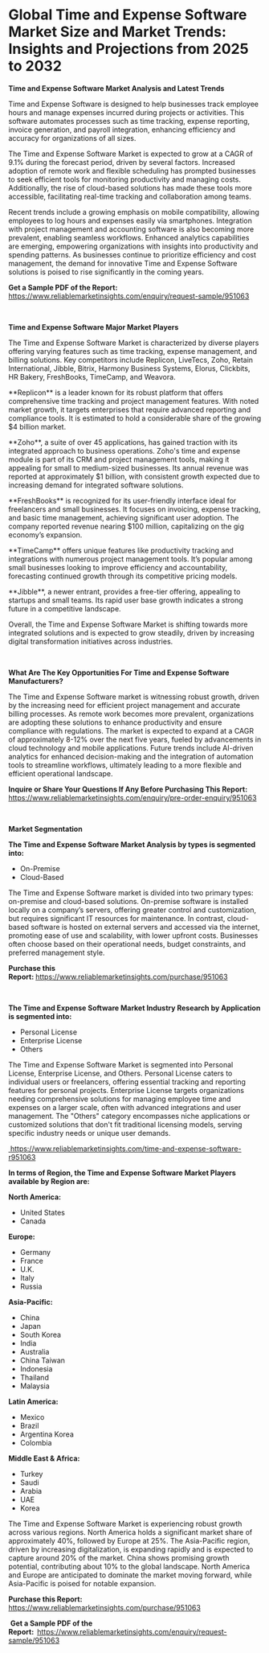 <p><h1>Global Time and Expense Software Market Size and Market Trends: Insights and Projections from 2025 to 2032</h1></p><p><strong>Time and Expense Software Market Analysis and Latest Trends</strong></p>
<p><p>Time and Expense Software is designed to help businesses track employee hours and manage expenses incurred during projects or activities. This software automates processes such as time tracking, expense reporting, invoice generation, and payroll integration, enhancing efficiency and accuracy for organizations of all sizes.</p><p>The Time and Expense Software Market is expected to grow at a CAGR of 9.1% during the forecast period, driven by several factors. Increased adoption of remote work and flexible scheduling has prompted businesses to seek efficient tools for monitoring productivity and managing costs. Additionally, the rise of cloud-based solutions has made these tools more accessible, facilitating real-time tracking and collaboration among teams.</p><p>Recent trends include a growing emphasis on mobile compatibility, allowing employees to log hours and expenses easily via smartphones. Integration with project management and accounting software is also becoming more prevalent, enabling seamless workflows. Enhanced analytics capabilities are emerging, empowering organizations with insights into productivity and spending patterns. As businesses continue to prioritize efficiency and cost management, the demand for innovative Time and Expense Software solutions is poised to rise significantly in the coming years.</p></p>
<p><strong>Get a Sample PDF of the Report:&nbsp;</strong> <a href="https://www.reliablemarketinsights.com/enquiry/request-sample/951063?utm_campaign=3060&utm_medium=2&utm_source=Github&utm_content=ia&utm_term=18042025&utm_id=time-and-expense-software">https://www.reliablemarketinsights.com/enquiry/request-sample/951063</a></p>
<p>&nbsp;</p>
<p><strong>Time and Expense Software Major Market Players</strong></p>
<p><p>The Time and Expense Software Market is characterized by diverse players offering varying features such as time tracking, expense management, and billing solutions. Key competitors include Replicon, LiveTecs, Zoho, Retain International, Jibble, Bitrix, Harmony Business Systems, Elorus, Clickbits, HR Bakery, FreshBooks, TimeCamp, and Weavora.</p><p>**Replicon** is a leader known for its robust platform that offers comprehensive time tracking and project management features. With noted market growth, it targets enterprises that require advanced reporting and compliance tools. It is estimated to hold a considerable share of the growing $4 billion market.</p><p>**Zoho**, a suite of over 45 applications, has gained traction with its integrated approach to business operations. Zoho's time and expense module is part of its CRM and project management tools, making it appealing for small to medium-sized businesses. Its annual revenue was reported at approximately $1 billion, with consistent growth expected due to increasing demand for integrated software solutions.</p><p>**FreshBooks** is recognized for its user-friendly interface ideal for freelancers and small businesses. It focuses on invoicing, expense tracking, and basic time management, achieving significant user adoption. The company reported revenue nearing $100 million, capitalizing on the gig economy’s expansion.</p><p>**TimeCamp** offers unique features like productivity tracking and integrations with numerous project management tools. It’s popular among small businesses looking to improve efficiency and accountability, forecasting continued growth through its competitive pricing models.</p><p>**Jibble**, a newer entrant, provides a free-tier offering, appealing to startups and small teams. Its rapid user base growth indicates a strong future in a competitive landscape.</p><p>Overall, the Time and Expense Software Market is shifting towards more integrated solutions and is expected to grow steadily, driven by increasing digital transformation initiatives across industries.</p></p>
<p>&nbsp;</p>
<p><strong>What Are The Key Opportunities For Time and Expense Software Manufacturers?</strong></p>
<p><p>The Time and Expense Software market is witnessing robust growth, driven by the increasing need for efficient project management and accurate billing processes. As remote work becomes more prevalent, organizations are adopting these solutions to enhance productivity and ensure compliance with regulations. The market is expected to expand at a CAGR of approximately 8-12% over the next five years, fueled by advancements in cloud technology and mobile applications. Future trends include AI-driven analytics for enhanced decision-making and the integration of automation tools to streamline workflows, ultimately leading to a more flexible and efficient operational landscape.</p></p>
<p><strong>Inquire or Share Your Questions If Any Before Purchasing This Report:</strong> <a href="https://www.reliablemarketinsights.com/enquiry/pre-order-enquiry/951063?utm_campaign=3060&utm_medium=2&utm_source=Github&utm_content=ia&utm_term=18042025&utm_id=time-and-expense-software">https://www.reliablemarketinsights.com/enquiry/pre-order-enquiry/951063</a></p>
<p>&nbsp;</p>
<p><strong>Market Segmentation</strong></p>
<p><strong>The Time and Expense Software Market Analysis by types is segmented into:</strong></p>
<p><ul><li>On-Premise</li><li>Cloud-Based</li></ul></p>
<p><p>The Time and Expense Software market is divided into two primary types: on-premise and cloud-based solutions. On-premise software is installed locally on a company’s servers, offering greater control and customization, but requires significant IT resources for maintenance. In contrast, cloud-based software is hosted on external servers and accessed via the internet, promoting ease of use and scalability, with lower upfront costs. Businesses often choose based on their operational needs, budget constraints, and preferred management style.</p></p>
<p><strong>Purchase this Report:&nbsp;</strong><a href="https://www.reliablemarketinsights.com/purchase/951063?utm_campaign=3060&utm_medium=2&utm_source=Github&utm_content=ia&utm_term=18042025&utm_id=time-and-expense-software">https://www.reliablemarketinsights.com/purchase/951063</a></p>
<p>&nbsp;</p>
<p><strong>The Time and Expense Software Market Industry Research by Application is segmented into:</strong></p>
<p><ul><li>Personal License</li><li>Enterprise License</li><li>Others</li></ul></p>
<p><p>The Time and Expense Software Market is segmented into Personal License, Enterprise License, and Others. Personal License caters to individual users or freelancers, offering essential tracking and reporting features for personal projects. Enterprise License targets organizations needing comprehensive solutions for managing employee time and expenses on a larger scale, often with advanced integrations and user management. The "Others" category encompasses niche applications or customized solutions that don't fit traditional licensing models, serving specific industry needs or unique user demands.</p></p>
<p><a href="https://www.reliablemarketinsights.com/time-and-expense-software-r951063?utm_campaign=3060&utm_medium=2&utm_source=Github&utm_content=ia&utm_term=18042025&utm_id=time-and-expense-software">&nbsp;https://www.reliablemarketinsights.com/time-and-expense-software-r951063</a></p>
<p><strong>In terms of Region, the Time and Expense Software Market Players available by Region are:</strong></p>
<p>
    <p> <strong> North America: </strong>
        <ul>
            <li>United States</li>
            <li>Canada</li>
        </ul>
        </p> 
    <p> <strong> Europe: </strong>
        <ul>
            <li>Germany</li>
            <li>France</li>
            <li>U.K.</li>
            <li>Italy</li>
            <li>Russia</li>
        </ul>
        </p> 
    <p> <strong> Asia-Pacific: </strong>
        <ul>
            <li>China</li>
            <li>Japan</li>
            <li>South Korea</li>
            <li>India</li>
            <li>Australia</li>
            <li>China Taiwan</li>
            <li>Indonesia</li>
            <li>Thailand</li>
            <li>Malaysia</li>
        </ul>
        </p> 
    <p> <strong> Latin America: </strong>
        <ul>
            <li>Mexico</li>
            <li>Brazil</li>
            <li>Argentina Korea</li>
            <li>Colombia</li>
        </ul>
        </p> 
    <p> <strong> Middle East & Africa: </strong>
        <ul>
            <li>Turkey</li>
            <li>Saudi</li>
            <li>Arabia</li>
            <li>UAE</li>
            <li>Korea</li>
        </ul>
    </p>
    </p>
<p><p>The Time and Expense Software Market is experiencing robust growth across various regions. North America holds a significant market share of approximately 40%, followed by Europe at 25%. The Asia-Pacific region, driven by increasing digitalization, is expanding rapidly and is expected to capture around 20% of the market. China shows promising growth potential, contributing about 10% to the global landscape. North America and Europe are anticipated to dominate the market moving forward, while Asia-Pacific is poised for notable expansion.</p></p>
<p><strong>Purchase this Report: </strong><a href="https://www.reliablemarketinsights.com/purchase/951063?utm_campaign=3060&utm_medium=2&utm_source=Github&utm_content=ia&utm_term=18042025&utm_id=time-and-expense-software">https://www.reliablemarketinsights.com/purchase/951063</a></p>
<p>&nbsp;<strong>Get a Sample PDF of the Report:&nbsp;&nbsp;</strong><a href="https://www.reliablemarketinsights.com/enquiry/request-sample/951063?utm_campaign=3060&utm_medium=2&utm_source=Github&utm_content=ia&utm_term=18042025&utm_id=time-and-expense-software">https://www.reliablemarketinsights.com/enquiry/request-sample/951063</a></p>
<p><strong></strong></p>
<p><p></p><p></p><p></p></p>